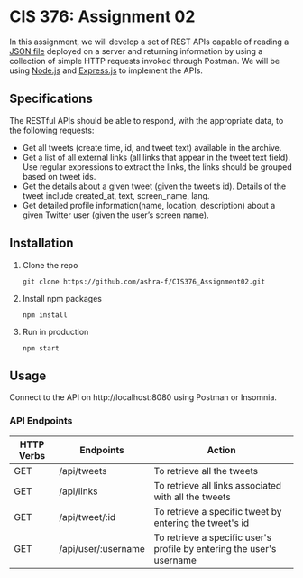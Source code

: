 # CIS 376: Assignment 02

In this assignment, we will develop a set of REST APIs capable of reading a [JSON file](https://foyzulhassan.github.io/files/favs.json) deployed on a server and returning information by using a collection of simple HTTP requests invoked through Postman. We will be using [Node.js](https://nodejs.org/en/) and [Express.js](https://expressjs.com/) to implement the APIs.

## Specifications

The RESTful APIs should be able to respond, with the appropriate data, to the following requests:

- Get all tweets (create time, id, and tweet text) available in the archive.
- Get a list of all external links (all links that appear in the tweet text field). Use regular expressions to extract the links, the links should be grouped based on tweet ids.
- Get the details about a given tweet (given the tweet’s id). Details of the tweet include created_at, text, screen_name, lang.
- Get detailed profile information(name, location, description) about a given Twitter user (given the user’s screen name).

## Installation

1. Clone the repo
   ```
   git clone https://github.com/ashra-f/CIS376_Assignment02.git
   ```
2. Install npm packages
   ```
   npm install
   ```
3. Run in production
   ```
   npm start
   ```

## Usage

Connect to the API on http://localhost:8080 using Postman or Insomnia.

### API Endpoints

| HTTP Verbs | Endpoints           | Action                                                                |
| ---------- | ------------------- | --------------------------------------------------------------------- |
| GET        | /api/tweets         | To retrieve all the tweets                                            |
| GET        | /api/links          | To retrieve all links associated with all the tweets                  |
| GET        | /api/tweet/:id      | To retrieve a specific tweet by entering the tweet's id               |
| GET        | /api/user/:username | To retrieve a specific user's profile by entering the user's username |
